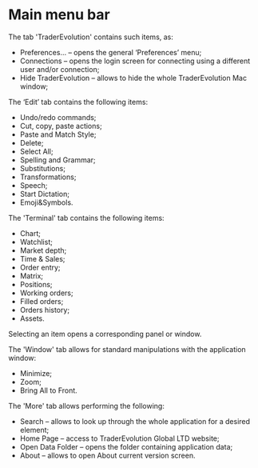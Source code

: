 # Main menu bar

The tab 'TraderEvolution' contains such items, as:

* Preferences… – opens the general ‘Preferences’ menu;
* Connections – opens the login screen for connecting using a different user and/or connection;
* Hide TraderEvolution – allows to hide the whole TraderEvolution Mac window;

The ‘Edit’ tab contains the following items:

* Undo/redo commands;
* Cut, copy, paste actions;
* Paste and Match Style;
* Delete;
* Select All;
* Spelling and Grammar;
* Substitutions;
* Transformations;
* Speech;
* Start Dictation;
* Emoji&Symbols.

The 'Terminal' tab contains the following items:

* Chart;
* Watchlist;
* Market depth;
* Time & Sales;
* Order entry;
* Matrix;
* Positions;
* Working orders;
* Filled orders;
* Orders history;
* Assets.

Selecting an item opens a corresponding panel or window.

The 'Window' tab allows for standard manipulations with the application window:

* Minimize;
* Zoom;
* Bring All to Front.

The 'More' tab allows performing the following:

* Search – allows to look up through the whole application for a desired element;
* Home Page – access to TraderEvolution Global LTD website;
* Open Data Folder – opens the folder containing application data;
* About – allows to open About current version screen.

